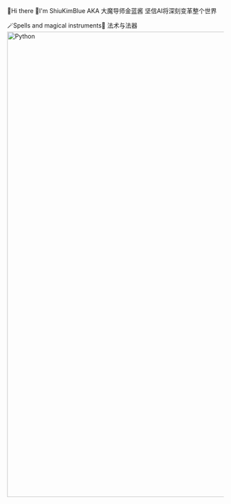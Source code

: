 👋Hi there
🧙I'm ShiuKimBlue AKA 大魔导师金蓝酱
坚信AI将深刻变革整个世界

<!--
**ShiuKimBlue/ShiuKimBlue** is a ✨ _special_ ✨ repository because its `README.md` (this file) appears on your GitHub profile.

Here are some ideas to get you started:

- 🔭 I’m currently working on ...
- 🌱 I’m currently learning ...
- 👯 I’m looking to collaborate on ...
- 🤔 I’m looking for help with ...
- 💬 Ask me about ...
- 📫 How to reach me: ...
- 😄 Pronouns: ...
- ⚡ Fun fact: ...
-->
🪄Spells and magical instruments🔮 法术与法器
<img width="1920" height="1080" alt="Python" src="https://github.com/user-attachments/assets/d5326103-1bce-4f25-acd0-72a18aa806fd" />
